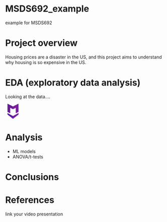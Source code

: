 # MSDS692_example
example for MSDS692

# Project overview
Housing prices are a disaster in the US, and this project aims to understand why housing is so expensive in the US.

# EDA (exploratory data analysis)
Looking at the data....

![image caption](https://github.com/adam-p/markdown-here/raw/master/src/common/images/icon48.png)

# Analysis

* ML models
* ANOVA/t-tests

# Conclusions

# References
link your video presentation
